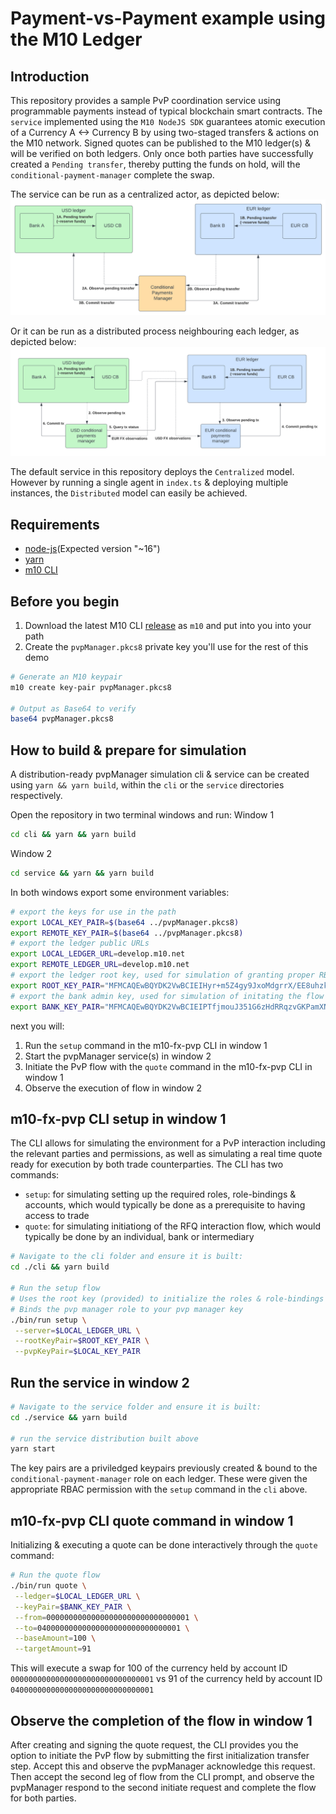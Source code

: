 # Payment-vs-Payment example using the M10 Ledger

## Introduction

This repository provides a sample PvP coordination service using programmable payments instead of typical blockchain smart contracts.
The `service` implemented using the `M10 NodeJS SDK` guarantees atomic execution of a Currency A <-> Currency B by using two-staged transfers & actions on the M10 network. Signed quotes can be published to the M10 ledger(s) & will be verified on both ledgers. Only once both parties have successfully created a `Pending transfer`, thereby putting the funds on hold, will the `conditional-payment-manager` complete the swap.

The service can be run as a centralized actor, as depicted below:
![Centralized](./centralized.png)

Or it can be run as a distributed process neighbouring each ledger, as depicted below:
![Distributed](./distributed.png)

The default service in this repository deploys the `Centralized` model. However by running a single agent in `index.ts` & deploying multiple instances, the `Distributed` model can easily be achieved.

## Requirements

* [node-js](https://nodejs.org/en/download/)(Expected version "~16")
* [yarn](https://classic.yarnpkg.com/lang/en/docs/install/#mac-stable)
* [m10 CLI](https://github.com/m10io/sdk/releases)

## Before you begin

1. Download the latest M10 CLI [release](https://github.com/m10io/sdk/releases) as `m10` and put into you into your path
2. Create the `pvpManager.pkcs8` private key you'll use for the rest of this demo
```sh
# Generate an M10 keypair
m10 create key-pair pvpManager.pkcs8

# Output as Base64 to verify
base64 pvpManager.pkcs8
```

## How to build & prepare for simulation

A distribution-ready pvpManager simulation cli & service can be created using `yarn && yarn build`, within the `cli` or the `service` directories respectively.

Open the repository in two terminal windows and run:
Window 1
```sh
cd cli && yarn && yarn build
```

Window 2
```sh
cd service && yarn && yarn build
```

In both windows export some environment variables:
```sh
# export the keys for use in the path
export LOCAL_KEY_PAIR=$(base64 ../pvpManager.pkcs8)
export REMOTE_KEY_PAIR=$(base64 ../pvpManager.pkcs8)
# export the ledger public URLs
export LOCAL_LEDGER_URL=develop.m10.net
export REMOTE_LEDGER_URL=develop.m10.net
# export the ledger root key, used for simulation of granting proper RBAC permissions
export ROOT_KEY_PAIR="MFMCAQEwBQYDK2VwBCIEIHyr+m5Z4gy9JxoMdgrrX/EE8uhzkj3ztWx28zJxpStqoSMDIQAAIwpWR4i34vnPf3GTlge6ONw3tsuGer5QiQsGXKY0zg=="
# export the bank admin key, used for simulation of initating the flow as the bank
export BANK_KEY_PAIR="MFMCAQEwBQYDK2VwBCIEIPTfjmouJ351G6zHdRRqzvGKPamXNjFb5cIVBN0MmqLAoSMDIQDNiOnzUfVHzu0nUeNeiqR5xXZ6j5YYFL4OWmgeG6qqKQ=="
```

next you will:
1. Run the `setup` command in the m10-fx-pvp CLI in window 1
2. Start the pvpManager service(s) in window 2
3. Initiate the PvP flow with the `quote` command in the m10-fx-pvp CLI in window 1
4. Observe the execution of flow in window 2

## m10-fx-pvp CLI setup in window 1

The CLI allows for simulating the environment for a PvP interaction including the relevant parties and permissions, as well as simulating a real time quote ready for execution by both trade counterparties. The CLI has two commands:
- `setup`: for simulating setting up the required roles, role-bindings & accounts, which would typically be done as a prerequisite to having access to trade
- `quote`: for simulating initiationg of the RFQ interaction flow, which would typically be done by an individual, bank or intermediary

```sh
# Navigate to the cli folder and ensure it is built:
cd ./cli && yarn build

# Run the setup flow
# Uses the root key (provided) to initialize the roles & role-bindings
# Binds the pvp manager role to your pvp manager key
./bin/run setup \
 --server=$LOCAL_LEDGER_URL \
 --rootKeyPair=$ROOT_KEY_PAIR \
 --pvpKeyPair=$LOCAL_KEY_PAIR
```

## Run the service in window 2


```sh
# Navigate to the service folder and ensure it is built:
cd ./service && yarn build

# run the service distribution built above
yarn start
```

The key pairs are a priviledged keypairs previously created & bound to the `conditional-payment-manager` role on each ledger.
These were given the appropriate RBAC permission with the `setup` command in the `cli` above.

## m10-fx-pvp CLI quote command in window 1

Initializing & executing a quote can be done interactively through the `quote` command:

```sh
# Run the quote flow
./bin/run quote \
 --ledger=$LOCAL_LEDGER_URL \
 --keyPair=$BANK_KEY_PAIR \
 --from=00000000000000000000000000000001 \
 --to=04000000000000000000000000000001 \
 --baseAmount=100 \
 --targetAmount=91
```

This will execute a swap for 100 of the currency held by account ID `00000000000000000000000000000001` vs 91 of the currency held by account ID `04000000000000000000000000000001`

## Observe the completion of the flow in window 1

After creating and signing the quote request, the CLI provides you the option to initiate the PvP flow by submitting the first initialization transfer step. Accept this and observe the pvpManager acknowledge this request. Then accept the second leg of flow from the CLI prompt, and observe the pvpManager respond to the second initiate request and complete the flow for both parties.
